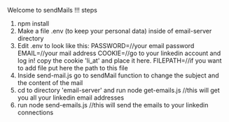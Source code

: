 Welcome to sendMails !!!
steps
1. npm install
2. Make a file .env (to keep your personal data) inside of email-server directory
3. Edit .env to look like this:
PASSWORD=//your email password
EMAIL=//your mail address
COOKIE=//go to your linkedin  account and log in! copy the cookie 'li_at' and place it here.
FILEPATH=//if you want to add file put here the path to this file
4. Inside send-mail.js go to sendMail function to change the subject and the content of the mail
5. cd to directory 'email-server' and run node get-emails.js //this will get you all your linkedin email addresses
6. run node send-emails.js //this will send the emails to your linkedin connections